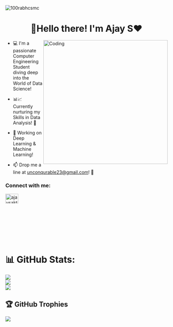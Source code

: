 


<p align="left"> <img src="https://komarev.com/ghpvc/?username=ajay2303&label=Profile%20views&color=0e75b6&style=flat" alt="100rabhcsmc" /> </p>


<h1 align="center"> 👋Hello there! I'm Ajay S❤️ </h1>
<img align="right" alt="Coding" width="386" src="https://user-images.githubusercontent.com/74038190/235224431-e8c8c12e-6826-47f1-89fb-2ddad83b3abf.gif">

- 💻 I'm a passionate Computer Engineering Student diving deep into the World of Data Science!

- 📊📈 Currently nurturing my Skills in Data Analysis! 🤖

- 🔭 Working on Deep Learning & Machine Learning! 

- 📫 Drop me a line at unconqurable23@gmail.com! 📧

<h3 align="left">Connect with me:</h3>

<p align="left">
<a href="https://linkedin.com/in/ajaysakthivel23" target="blank"><img align="center" src="https://raw.githubusercontent.com/rahuldkjain/github-profile-readme-generator/master/src/images/icons/Social/linked-in-alt.svg" alt="ajaysakthivel23" height="30" width="40" /></a>
</p> <br><br><br><br><br><br>

# 📊 GitHub Stats:
![](https://github-readme-stats.vercel.app/api?username=ajay2303&theme=vue&hide_border=false&include_all_commits=false&count_private=false)<br/>
![](https://github-readme-streak-stats.herokuapp.com/?user=ajay2303&theme=vue&hide_border=false)<br/>
![](https://github-readme-stats.vercel.app/api/top-langs/?username=ajay2303&theme=vue&hide_border=false&include_all_commits=false&count_private=false&layout=compact)

## 🏆 GitHub Trophies
![](https://github-profile-trophy.vercel.app/?username=ajay2303&theme=onestar&no-frame=false&no-bg=false&margin-w=4)



	
	




